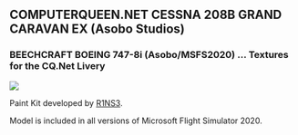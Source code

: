 ## COMPUTERQUEEN.NET CESSNA 208B GRAND CARAVAN EX (Asobo Studios)

### BEECHCRAFT BOEING 747-8i (Asobo/MSFS2020) ... Textures for the CQ.Net Livery
<img src="https://github.com/dizzyqueen/CQNet_fsx_plane_paints/blob/master/MSFS2020/CQ_C208/thumbnail.PNG" >

Paint Kit developed by <a href="https://flightsim.to/file/899/cessna-208b-grand-caravan-ex-paintkit">R1NS3</a>.

Model is included in all versions of Microsoft Flight Simulator 2020.
